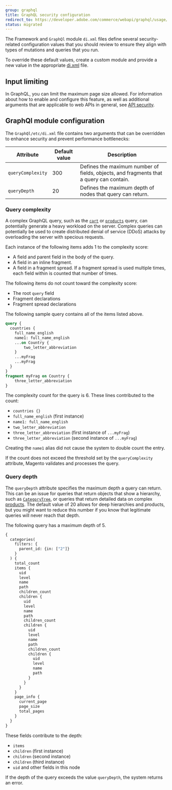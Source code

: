 ```yaml
---
group: graphql
title: GraphQL security configuration
redirect_to: https://developer.adobe.com/commerce/webapi/graphql/usage/security-configuration/
status: migrated
---
```


The Framework and `GraphQl` module `di.xml` files define several security-related configuration values that you should review to ensure they align with types of mutations and queries that you run.

To override these default values, create a custom module and provide a new value in the appropriate [di.xml]({{page.baseurl}}/extension-dev-guide/build/di-xml-file.html) file.

## Input limiting

In GraphQL, you can limit the maximum page size allowed. For information about how to enable and configure this feature, as well as additional arguments that are applicable to web APIs in general, see [API security]({{page.baseurl}}/get-started/api-security.html).

## GraphQl module configuration

The `GraphQl/etc/di.xml` file contains two arguments that can be overridden to enhance security and prevent performance bottlenecks:

Attribute | Default value | Description
--- | --- | ---
`queryComplexity` | 300 | Defines the maximum number of fields, objects, and fragments that a query can contain.
`queryDepth` | 20 | Defines the maximum depth of nodes that query can return.

### Query complexity

A complex GraphQL query, such as the [`cart`]({{page.baseurl}}/graphql/queries/cart.html) or [`products`]({{page.baseurl}}/graphql/queries/products.html) query, can potentially generate a heavy workload on the server. Complex queries can potentially be used to create distributed denial of service (DDoS) attacks by overloading the server with specious requests.

Each instance of the following items adds 1 to the complexity score:

*  A field and parent field in the body of the query.
*  A field in an inline fragment.
*  A field in a fragment spread. If a fragment spread is used multiple times, each field within is counted that number of times.

The following items do not count toward the complexity score:

*  The root `query` field
*  Fragment declarations
*  Fragment spread declarations

The following sample query contains all of the items listed above.

```graphql
query {
  countries {
    full_name_english
    name1: full_name_english
    ...on Country {
        two_letter_abbreviation
    }
    ...myFrag
    ...myFrag
  }
}
fragment myFrag on Country {
    three_letter_abbreviation
}
```

The complexity count for the query is 6. These lines contributed to the count:

*  `countries {}`
*  `full_name_english` (first instance)
*  `name1: full_name_english`
*  `two_letter_abbreviation`
*  `three_letter_abbreviation` (first instance of `...myFrag`)
*  `three_letter_abbreviation` (second instance of `...myFrag`)

Creating the `name1` alias did not cause the system to double count the entry.

If the count does not exceed the threshold set by the `queryComplexity` attribute, Magento validates and processes the query.

### Query depth

The `queryDepth` attribute specifies the maximum depth a query can return. This can be an issue for queries that return objects that show a hierarchy, such as [`CategoryTree`]({{page.baseurl}}/graphql/queries/categories.html), or queries that return detailed data on complex [products]({{page.baseurl}}/graphql/queries/products.html). The default value of 20 allows for deep hierarchies and products, but you might want to reduce this number if you know that legitimate queries will never reach that depth.

The following query has a maximum depth of 5.

```graphql
{
  categories(
    filters: {
      parent_id: {in: ["2"]}
    }
  ) {
    total_count
    items {
      uid
      level
      name
      path
      children_count
      children {
        uid
        level
        name
        path
        children_count
        children {
          uid
          level
          name
          path
          children_count
          children {
            uid
            level
            name
            path
          }
        }
      }
    }
    page_info {
      current_page
      page_size
      total_pages
    }
  }
}
```

These fields contribute to the depth:

*  `items`
*  `children` (first instance)
*  `children` (second instance)
*  `children` (third instance)
*  `uid` and other fields in this node

If the depth of the query exceeds the value  `queryDepth`, the system returns an error.
